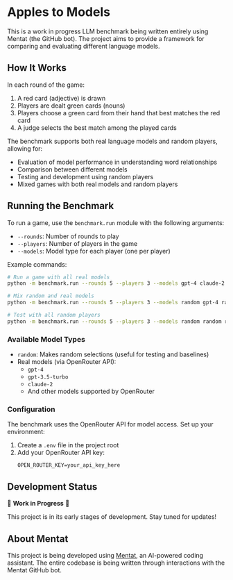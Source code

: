 # Apples to Models

This is a work in progress LLM benchmark being written entirely using Mentat (the GitHub bot). The project aims to provide a framework for comparing and evaluating different language models.

## How It Works

In each round of the game:
1. A red card (adjective) is drawn
2. Players are dealt green cards (nouns)
3. Players choose a green card from their hand that best matches the red card
4. A judge selects the best match among the played cards

The benchmark supports both real language models and random players, allowing for:
- Evaluation of model performance in understanding word relationships
- Comparison between different models
- Testing and development using random players
- Mixed games with both real models and random players

## Running the Benchmark

To run a game, use the `benchmark.run` module with the following arguments:
- `--rounds`: Number of rounds to play
- `--players`: Number of players in the game
- `--models`: Model type for each player (one per player)

Example commands:
```bash
# Run a game with all real models
python -m benchmark.run --rounds 5 --players 3 --models gpt-4 claude-2 gpt-3.5-turbo

# Mix random and real models
python -m benchmark.run --rounds 5 --players 3 --models random gpt-4 random

# Test with all random players
python -m benchmark.run --rounds 5 --players 3 --models random random random
```

### Available Model Types
- `random`: Makes random selections (useful for testing and baselines)
- Real models (via OpenRouter API):
  - `gpt-4`
  - `gpt-3.5-turbo`
  - `claude-2`
  - And other models supported by OpenRouter

### Configuration
The benchmark uses the OpenRouter API for model access. Set up your environment:
1. Create a `.env` file in the project root
2. Add your OpenRouter API key:
   ```
   OPEN_ROUTER_KEY=your_api_key_here
   ```

## Development Status

🚧 **Work in Progress** 🚧

This project is in its early stages of development. Stay tuned for updates!

## About Mentat

This project is being developed using [Mentat](https://mentat.ai), an AI-powered coding assistant. The entire codebase is being written through interactions with the Mentat GitHub bot.